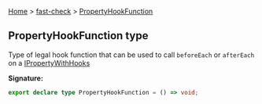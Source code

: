 [Home](/) &gt; [fast-check](../fast-check.md) &gt; [PropertyHookFunction](PropertyHookFunction.md)

## PropertyHookFunction type

Type of legal hook function that can be used to call `beforeEach` or `afterEach` on a [IPropertyWithHooks](IPropertyWithHooks.md)

<b>Signature:</b>

```typescript
export declare type PropertyHookFunction = () => void;
```
